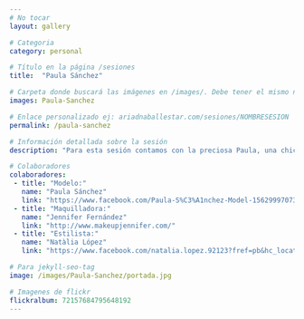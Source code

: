 ```yaml
---
# No tocar
layout: gallery

# Categoria
category: personal

# Título en la página /sesiones
title:  "Paula Sánchez"

# Carpeta donde buscará las imágenes en /images/. Debe tener el mismo nombre y sin espacios
images: Paula-Sanchez

# Enlace personalizado ej: ariadnaballestar.com/sesiones/NOMBRESESION
permalink: /paula-sanchez

# Información detallada sobre la sesión
description: "Para esta sesión contamos con la preciosa Paula, una chica encantadora que además de ser guapa por fuera es guapísima por dentro. También vino Jenni, la maquilladora con la que cuento siempre que se da la ocasión y, como estilista nos ayudó Natàlia, que se las ingenió para hacer un ramo precioso para acabar de darle un toque romántico a la sesión."

# Colaboradores
colaboradores:
 - title: "Modelo:"
   name: "Paula Sánchez"
   link: "https://www.facebook.com/Paula-S%C3%A1nchez-Model-1562999707304246/?fref=ts"
 - title: "Maquilladora:"
   name: "Jennifer Fernández"
   link: "http://www.makeupjennifer.com/"
 - title: "Estilista:"
   name: "Natàlia López"
   link: "https://www.facebook.com/natalia.lopez.92123?fref=pb&hc_location=friends_tab&pnref=friends.mutual"

# Para jekyll-seo-tag
image: /images/Paula-Sanchez/portada.jpg

# Imagenes de flickr
flickralbum: 72157684795648192
---
```

